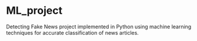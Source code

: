 # ML_project
Detecting Fake News project implemented in Python using machine learning techniques for accurate classification of news articles. 
